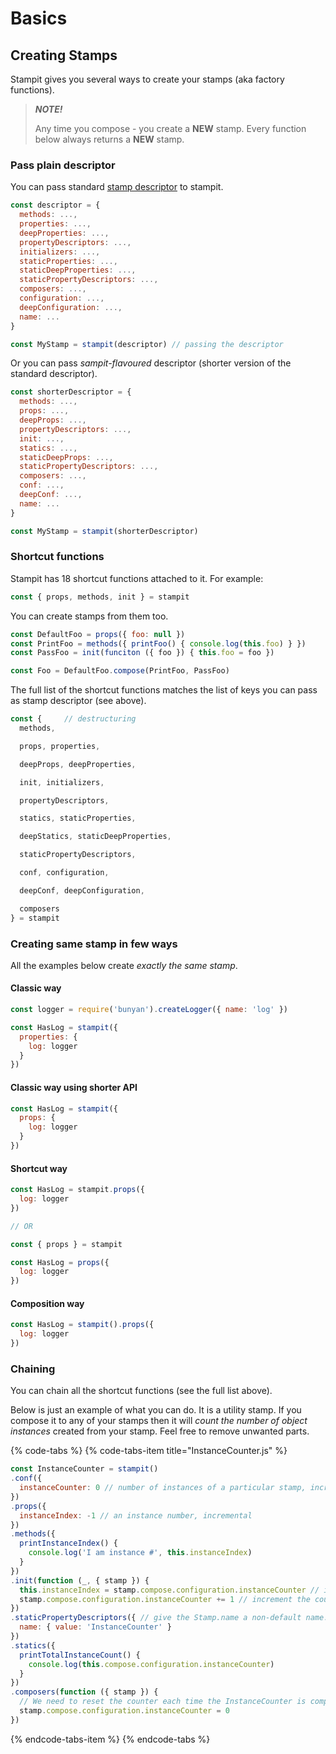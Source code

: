 # Basics

## Creating Stamps

Stampit gives you several ways to create your stamps \(aka factory functions\).

> _**NOTE!**_
>
> Any time you compose - you create a **NEW** stamp. Every function below always returns a **NEW** stamp.

### Pass plain descriptor

You can pass standard [stamp descriptor](../essentials/what-is-a-stamp.md#stamps-metadata-descriptor) to stampit.

```javascript
const descriptor = {
  methods: ...,
  properties: ...,
  deepProperties: ...,
  propertyDescriptors: ...,
  initializers: ...,
  staticProperties: ...,
  staticDeepProperties: ...,
  staticPropertyDescriptors: ...,
  composers: ...,
  configuration: ...,
  deepConfiguration: ...,
  name: ...
}

const MyStamp = stampit(descriptor) // passing the descriptor
```

Or you can pass _sampit-flavoured_ descriptor \(shorter version of the standard descriptor\).

```javascript
const shorterDescriptor = {
  methods: ...,
  props: ...,
  deepProps: ...,
  propertyDescriptors: ...,
  init: ...,
  statics: ...,
  staticDeepProps: ...,
  staticPropertyDescriptors: ...,
  composers: ...,
  conf: ...,
  deepConf: ...,
  name: ...
}

const MyStamp = stampit(shorterDescriptor)
```

### Shortcut functions

Stampit has 18 shortcut functions attached to it. For example:

```javascript
const { props, methods, init } = stampit
```

You can create stamps from them too.

```javascript
const DefaultFoo = props({ foo: null })
const PrintFoo = methods({ printFoo() { console.log(this.foo) } })
const PassFoo = init(funciton ({ foo }) { this.foo = foo })

const Foo = DefaultFoo.compose(PrintFoo, PassFoo)
```

The full list of the shortcut functions matches the list of keys you can pass as stamp descriptor \(see above\).

```javascript
const {     // destructuring
  methods,

  props, properties,

  deepProps, deepProperties,

  init, initializers,

  propertyDescriptors,

  statics, staticProperties,

  deepStatics, staticDeepProperties,

  staticPropertyDescriptors,

  conf, configuration,

  deepConf, deepConfiguration,

  composers
} = stampit
```

### Creating same stamp in few ways

All the examples below create _exactly the same stamp_.

#### Classic way

```javascript
const logger = require('bunyan').createLogger({ name: 'log' })

const HasLog = stampit({
  properties: {
    log: logger
  }
})
```

#### Classic way using shorter API

```javascript
const HasLog = stampit({
  props: {
    log: logger
  }
})
```

#### Shortcut way

```javascript
const HasLog = stampit.props({
  log: logger
})

// OR

const { props } = stampit

const HasLog = props({
  log: logger
})
```

#### Composition way

```javascript
const HasLog = stampit().props({
  log: logger
})
```

### Chaining

You can chain all the shortcut functions \(see the full list above\).

Below is just an example of what you can do. It is a utility stamp. If you compose it to any of your stamps then it will _count the number of object instances_ created from your stamp. Feel free to remove unwanted parts.

{% code-tabs %}
{% code-tabs-item title="InstanceCounter.js" %}
```javascript
const InstanceCounter = stampit()
.conf({
  instanceCounter: 0 // number of instances of a particular stamp, incremental
})
.props({
  instanceIndex: -1 // an instance number, incremental
})
.methods({
  printInstanceIndex() {
    console.log('I am instance #', this.instanceIndex)
  } 
})
.init(function (_, { stamp }) {
  this.instanceIndex = stamp.compose.configuration.instanceCounter // instance number
  stamp.compose.configuration.instanceCounter += 1 // increment the counter
})
.staticPropertyDescriptors({ // give the Stamp.name a non-default name. ES6 only.
  name: { value: 'InstanceCounter' }
})
.statics({ 
  printTotalInstanceCount() {
    console.log(this.compose.configuration.instanceCounter)
  } 
})
.composers(function ({ stamp }) {
  // We need to reset the counter each time the InstanceCounter is composed with.
  stamp.compose.configuration.instanceCounter = 0
})
```
{% endcode-tabs-item %}
{% endcode-tabs %}

